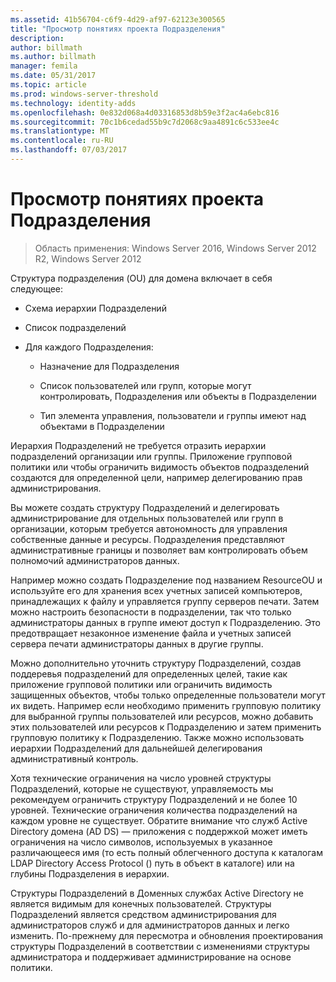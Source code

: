 ```yaml
---
ms.assetid: 41b56704-c6f9-4d29-af97-62123e300565
title: "Просмотр понятиях проекта Подразделения"
description: 
author: billmath
ms.author: billmath
manager: femila
ms.date: 05/31/2017
ms.topic: article
ms.prod: windows-server-threshold
ms.technology: identity-adds
ms.openlocfilehash: 0e832d068a4d03316853d8b59e3f2ac4a6ebc816
ms.sourcegitcommit: 70c1b6cedad55b9c7d2068c9aa4891c6c533ee4c
ms.translationtype: MT
ms.contentlocale: ru-RU
ms.lasthandoff: 07/03/2017
---
```

# <a name="reviewing-ou-design-concepts"></a>Просмотр понятиях проекта Подразделения

>Область применения: Windows Server 2016, Windows Server 2012 R2, Windows Server 2012

Структура подразделения (OU) для домена включает в себя следующее:  
  
-   Схема иерархии Подразделений  
  
-   Список подразделений  
  
-   Для каждого Подразделения:  
  
    -   Назначение для Подразделения  
  
    -   Список пользователей или групп, которые могут контролировать, Подразделения или объекты в Подразделении  
  
    -   Тип элемента управления, пользователи и группы имеют над объектами в Подразделении  
  
Иерархия Подразделений не требуется отразить иерархии подразделений организации или группы. Приложение групповой политики или чтобы ограничить видимость объектов подразделений создаются для определенной цели, например делегированию прав администрирования.  
  
Вы можете создать структуру Подразделений и делегировать администрирование для отдельных пользователей или групп в организации, которым требуется автономность для управления собственные данные и ресурсы. Подразделения представляют административные границы и позволяет вам контролировать объем полномочий администраторов данных.  
  
Например можно создать Подразделение под названием ResourceOU и используйте его для хранения всех учетных записей компьютеров, принадлежащих к файлу и управляется группу серверов печати. Затем можно настроить безопасности в подразделении, так что только администраторы данных в группе имеют доступ к Подразделению. Это предотвращает незаконное изменение файла и учетных записей сервера печати администраторы данных в другие группы.  
  
Можно дополнительно уточнить структуру Подразделений, создав поддеревья подразделений для определенных целей, такие как приложение групповой политики или ограничить видимость защищенных объектов, чтобы только определенные пользователи могут их видеть. Например если необходимо применить групповую политику для выбранной группы пользователей или ресурсов, можно добавить этих пользователей или ресурсов к Подразделению и затем применить групповую политику к Подразделению. Также можно использовать иерархии Подразделений для дальнейшей делегирования административный контроль.  
  
Хотя технические ограничения на число уровней структуры Подразделений, которые не существуют, управляемость мы рекомендуем ограничить структуру Подразделений и не более 10 уровней. Технические ограничения количества подразделений на каждом уровне не существует. Обратите внимание что служб Active Directory домена (AD DS) — приложения с поддержкой может иметь ограничения на число символов, используемых в указанное различающееся имя (то есть полный облегченного доступа к каталогам LDAP Directory Access Protocol () путь в объект в каталоге) или на глубины Подразделения в иерархии.  
  
Структуры Подразделений в Доменных службах Active Directory не является видимым для конечных пользователей. Структуры Подразделений является средством администрирования для администраторов служб и для администраторов данных и легко изменить. По-прежнему для пересмотра и обновления проектирования структуры Подразделений в соответствии с изменениями структуры администратора и поддерживает администрирование на основе политики.  
  


